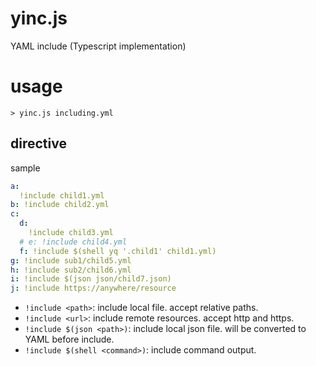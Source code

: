 # yinc.js

YAML include (Typescript implementation)

# usage

```shell
> yinc.js including.yml
```

## directive

sample

```yaml
a:
  !include child1.yml
b: !include child2.yml
c:
  d:
    !include child3.yml
  # e: !include child4.yml
  f: !include $(shell yq '.child1' child1.yml)
g: !include sub1/child5.yml
h: !include sub2/child6.yml
i: !include $(json json/child7.json)
j: !include https://anywhere/resource
```

- `!include <path>`: include local file. accept relative paths.
- `!include <url>`: include remote resources. accept http and https.
- `!include $(json <path>)`: include local json file. will be converted to YAML before include.
- `!include $(shell <command>)`: include command output.
